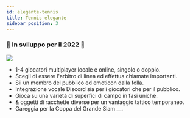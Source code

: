 ```yaml
---
id: elegante-tennis
title: Tennis elegante
sidebar_position: 3
---
```


### 🚧 In sviluppo per il 2022 🚧

![](/img/NiftyTennis.jpeg)

- 1-4 giocatori multiplayer locale e online, singolo o doppio.
- Scegli di essere l'arbitro di linea ed effettua chiamate importanti.
- Sii un membro del pubblico ed emoticon dalla folla.
- Integrazione vocale Discord sia per i giocatori che per il pubblico.
- Gioca su una varietà di superfici di campo in fasi uniche.
- & oggetti di racchette diverse per un vantaggio tattico temporaneo.
- Gareggia per la Coppa del Grande Slam __.
